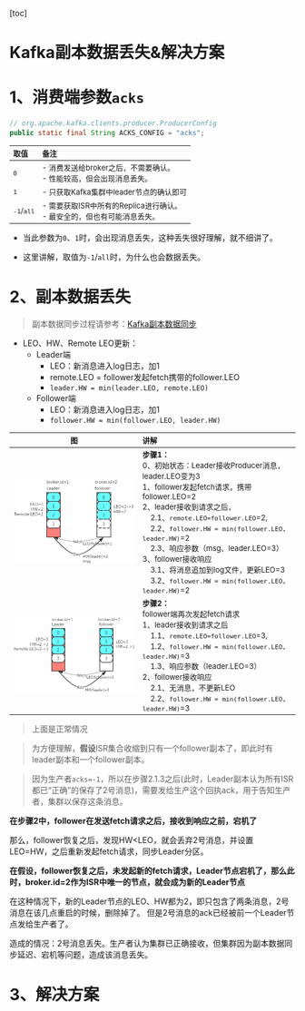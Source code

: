 [toc]

# Kafka副本数据丢失&解决方案

# 1、消费端参数`acks`
``` java
// org.apache.kafka.clients.producer.ProducerConfig
public static final String ACKS_CONFIG = "acks";
```
<div style = "font-size:13px;">

取值|备注
:-|:-
`0`|- 消费发送给broker之后，不需要确认。<br>- 性能较高，但会出现消息丢失。
`1`|- 只获取Kafka集群中leader节点的确认即可
`-1`/`all`|- 需要获取ISR中所有的Replica进行确认。<br>- 最安全的，但也有可能消息丢失。
</div>

- 当此参数为`0`、`1`时，会出现消息丢失，这种丢失很好理解，就不细讲了。

- 这里讲解，取值为`-1`/`all`时，为什么也会数据丢失。



# 2、副本数据丢失
> 副本数据同步过程请参考：[Kafka副本数据同步](kafka_12_Kafka副本数据同步.md#22第一种情况)

- LEO、HW、Remote LEO更新：
    - Leader端
        - LEO：新消息进入log日志，加1
        - remote.LEO = follower发起fetch携带的follower.LEO
        - `leader.HW = min(leader.LEO, remote.LEO)`
    - Follower端
        - LEO：新消息进入log日志，加1
        - `follower.HW = min(follower.LEO, leader.HW)`

<div style = "font-size:13px;">

图|讲解
:-:|:-
![](../etc/kafka_副本数据丢失_1.png)|<b>步骤1：</b><br>0、初始状态：Leader接收Producer消息，leader.LEO变为3<br>1、follower发起fetch请求，携带follower.LEO=2<br>2、leader接收到请求之后，<br>&nbsp;&nbsp;&nbsp;&nbsp;2.1、`remote.LEO=follower.LEO`=2,<br>&nbsp;&nbsp;&nbsp;&nbsp;2.2、`follower.HW = min(follower.LEO, leader.HW)`=2<br>&nbsp;&nbsp;&nbsp;&nbsp;2.3、响应参数（msg、leader.LEO=3）<br>3、follower接收响应<br>&nbsp;&nbsp;&nbsp;&nbsp;3.1、将消息追加到log文件，更新LEO=3<br>&nbsp;&nbsp;&nbsp;&nbsp;3.2、`follower.HW = min(follower.LEO, leader.HW)`=2
![](../etc/kafka_副本数据丢失_2.png)|<b>步骤2：</b><br>follower端再次发起fetch请求<br>1、leader接收到请求之后<br>&nbsp;&nbsp;&nbsp;&nbsp;1.1、`remote.LEO=follower.LEO`=3,<br>&nbsp;&nbsp;&nbsp;&nbsp;1.2、`follower.HW = min(follower.LEO, leader.HW)`=3<br>&nbsp;&nbsp;&nbsp;&nbsp;1.3、响应参数（leader.LEO=3）<br>2、follower接收响应<br>&nbsp;&nbsp;&nbsp;&nbsp;2.1、无消息，不更新LEO<br>&nbsp;&nbsp;&nbsp;&nbsp;2.2、`follower.HW = min(follower.LEO, leader.HW)`=3
</div>

> 上面是正常情况

> 为方便理解，<b>假设</b>ISR集合收缩到只有一个follower副本了，即此时有leader副本和一个follower副本。

> 因为生产者`acks=-1`，所以在步骤2.1.3之后(此时，Leader副本认为所有ISR都已“正确”的保存了2号消息)，需要发给生产这个回执ack，用于告知生产者，集群以保存这条消息。

<b>在步骤2中，follower在发送fetch请求之后，接收到响应之前，宕机了</b>

那么，follower恢复之后，发现HW<LEO，就会丢弃2号消息，并设置LEO=HW，之后重新发起fetch请求，同步Leader分区。

<b>在假设，follower恢复之后，未发起新的fetch请求，Leader节点宕机了，那么此时，broker.id=2作为ISR中唯一的节点，就会成为新的Leader节点</b>

在这种情况下，新的Leader节点的LEO、HW都为2，即只包含了两条消息，2号消息在该几点重启的时候，删除掉了。
但是2号消息的ack已经被前一个Leader节点发给生产者了。

造成的情况：2号消息丢失。生产者认为集群已正确接收，但集群因为副本数据同步延迟、宕机等问题，造成该消息丢失。

# 3、解决方案
